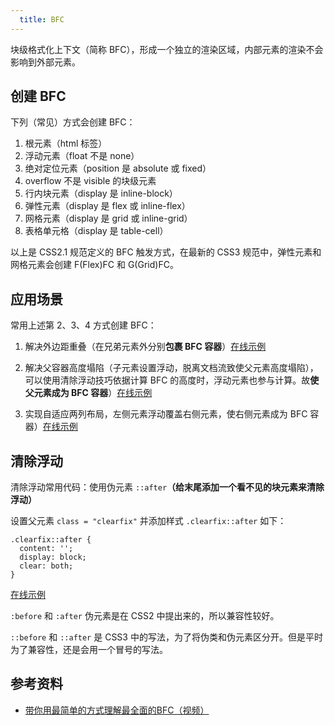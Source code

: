 ```yaml
---
  title: BFC
---
```


块级格式化上下文（简称 BFC），形成一个独立的渲染区域，内部元素的渲染不会影响到外部元素。

## 创建 BFC

下列（常见）方式会创建 BFC：

1. 根元素（html 标签）
2. 浮动元素（float 不是 none）
3. 绝对定位元素（position 是 absolute 或 fixed）
4. overflow 不是 visible 的块级元素
5. 行内块元素（display 是 inline-block）
6. 弹性元素（display 是 flex 或 inline-flex）
7. 网格元素（display 是 grid 或 inline-grid）
8. 表格单元格（display 是 table-cell）

以上是 CSS2.1 规范定义的 BFC 触发方式，在最新的 CSS3 规范中，弹性元素和网格元素会创建 F(Flex)FC 和 G(Grid)FC。

## 应用场景

常用上述第 2、3、4 方式创建 BFC：

1. 解决外边距重叠（在兄弟元素外分别**包裹 BFC 容器**）[在线示例](http://js.jirengu.com/tofavapuko/1/edit?html,css,output)

2. 解决父容器高度塌陷（子元素设置浮动，脱离文档流致使父元素高度塌陷），可以使用清除浮动技巧依据计算 BFC 的高度时，浮动元素也参与计算。故**使父元素成为 BFC 容器**）[在线示例](http://js.jirengu.com/taguvarupa/1/edit?html,css,output)
3. 实现自适应两列布局，左侧元素浮动覆盖右侧元素，使右侧元素成为 BFC 容器）[在线示例](http://js.jirengu.com/taguvarupa/2/edit?html,css,output)

## 清除浮动

清除浮动常用代码：使用伪元素 `::after`**（给末尾添加一个看不见的块元素来清除浮动）**

设置父元素 `class = "clearfix"` 并添加样式 `.clearfix::after` 如下：

```css:no-line-numbers
.clearfix::after {
  content: '';
  display: block;
  clear: both;
}
```

[在线示例](http://js.jirengu.com/bucumaxohe/1/edit?html,css,output)

`:before` 和 `:after` 伪元素是在 CSS2 中提出来的，所以兼容性较好。

`::before` 和 `::after` 是 CSS3 中的写法，为了将伪类和伪元素区分开。但是平时为了兼容性，还是会用一个冒号的写法。

## 参考资料

- [带你用最简单的方式理解最全面的BFC（视频）](https://www.bilibili.com/video/BV1aZ4y1M7gW?from=search&seid=15595530134411248037)
